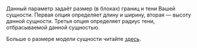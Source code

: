  Данный параметр задаёт размер (в блоках) границ и тени Вашей сущности. Первая опция определяет длину и ширину, вторая — высоту данной сущности. Третья опция определяет радиус тени, отбрасываемой данной сущностью.

 Больше о размере модели сущности читайте [здесь](https://mcreator.net/wiki/entity-model-sizes).